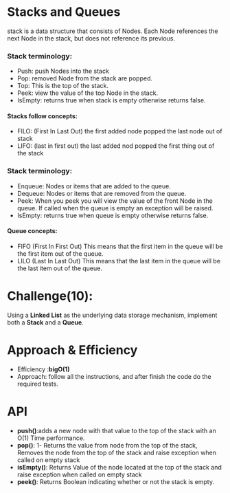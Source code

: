 # Stacks and Queues
stack is a data structure that consists of Nodes. Each Node references the next Node in the stack, but does not reference its previous.

### Stack terminology:
- Push: push Nodes into the stack
- Pop: removed Node from the stack are popped.
- Top: This is the top of the stack.
- Peek: view the value of the top Node in the stack. 
- IsEmpty: returns true when stack is empty otherwise returns false.

#### Stacks follow concepts:
- FILO: (First In Last Out) the first added node popped the last node out of stack
- LIFO: (last in first out) the last added nod popped the first thing out of the stack

### Stack terminology:
- Enqueue: Nodes or items that are added to the queue.
- Dequeue: Nodes or items that are removed from the queue.
- Peek: When you peek you will view the value of the front Node in the queue. If called when the queue is empty an exception will be raised. 
- IsEmpty: returns true when queue is empty otherwise returns false.

#### Queue concepts:
- FIFO (First In First Out) This means that the first item in the queue will be the first item out of the queue.
- LILO (Last In Last Out) This means that the last item in the queue will be the last item out of the queue.

# Challenge(10):
Using a **Linked List** as the underlying data storage mechanism, implement both a **Stack** and a **Queue**.

# Approach & Efficiency
- Efficiency :**bigO(1)**
- Approach: follow all the instructions, and after finish the code do the required tests.

# API
* **push()**:adds a new node with that value to the top of the stack with an O(1) Time performance.
* **pop()**: 1- Returns the value from node from the top of the stack, Removes the node from the top of the stack
and raise exception when called on empty stack
* **isEmpty()**: Returns Value of the node located at the top of the stack and raise exception when called on empty stack
* **peek()**: Returns Boolean indicating whether or not the stack is empty.
